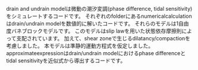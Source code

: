 drain and undrain modelは微動の潮汐変調(phase difference, tidal sensitivity)をシミュレートするコードです。
それぞれのfolderにあるnumericalcalculationはdrain/undrain modelを数値的に解いたコードです。
それらのモデルは1自由度バネブロックモデルです。
このモデルはslip lawを用いた状態依存摩擦則によって支配されています。
加えて、shear zoneで生じるdilatancy/compactionを考慮しました。
本モデルは準静的運動方程式を仮定しました。
approximateexpressionはdrain/undrain modelにおけるphase differenceとtidal sensitivityを近似式から導出するコードです。
